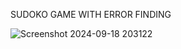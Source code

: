 SUDOKO GAME WITH ERROR FINDING 

![Screenshot 2024-09-18 203122](https://github.com/user-attachments/assets/32e06b6f-afb6-48e2-bc28-bc05eb2e888f)
